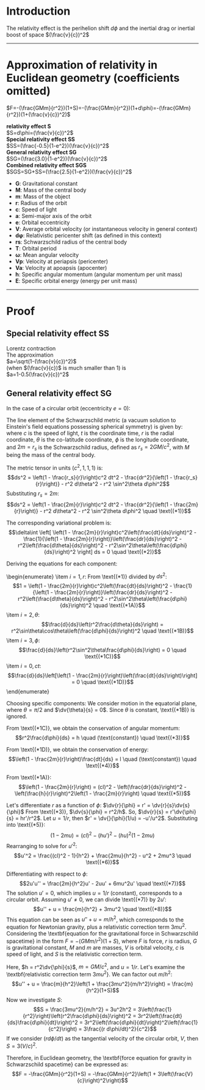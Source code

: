 # Introduction  
The relativity effect is the perihelion shift $d\phi$ and the inertial drag or inertial boost of space $(\frac{v}{c})^2$  
  
---  
  
# Approximation of relativity in Euclidean geometry (coefficients omitted)  
$F=-(\frac{GMm}{r^2})(1+S)=-(\frac{GMm}{r^2})(1+d\phi)=-(\frac{GMm}{r^2})(1+(\frac{v}{c})^2)$  
  
**relativity effect S**  
$S=d\phi=(\frac{v}{c})^2$  
**Special relativity effect SS**  
$SS=(\frac{-0.5}{1-e^2})(\frac{v}{c})^2$  
**General relativity effect SG**  
$SG=(\frac{3.0}{1-e^2})(\frac{v}{c})^2$  
**Combined relativity effect SGS**  
$SGS=SG+SS=(\frac{2.5}{1-e^2})(\frac{v}{c})^2$  
  
* **G**: Gravitational constant  
* **M**: Mass of the central body  
* **m**: Mass of the object  
* **r**: Radius of the orbit  
* **c**: Speed of light  
* **a**: Semi-major axis of the orbit  
* **e**: Orbital eccentricity  
* **V**: Average orbital velocity (or instantaneous velocity in general context)  
* **dφ**: Relativistic pericenter shift (as defined in this context)  
* **rs**: Schwarzschild radius of the central body  
* **T**: Orbital period  
* **ω**: Mean angular velocity  
* **Vp**: Velocity at periapsis (pericenter)  
* **Va**: Velocity at apoapsis (apocenter)  
* **h**: Specific angular momentum (angular momentum per unit mass)  
* **E**: Specific orbital energy (energy per unit mass)
  
---  
  
# Proof  
  ## Special relativity effect SS  
Lorentz contraction  
The approximation  
$a=\sqrt(1-(\frac{v}{c})^2)$  
(when $(\frac{v}{c})$ is much smaller than 1) is  
$a=1-0.5(\frac{v}{c})^2$  
  
  ## General relativity effect SG    
  
In the case of a circular orbit (eccentricity $e=0$):

The line element of the Schwarzschild metric (a vacuum solution to Einstein's field equations possessing spherical symmetry) is given by:
where $c$ is the speed of light, $t$ is the coordinate time, $r$ is the radial coordinate, $\theta$ is the co-latitude coordinate, $\phi$ is the longitude coordinate, and $2m = r_s$ is the Schwarzschild radius, defined as $r_s = 2GM/c^2$, with $M$ being the mass of the central body.

The metric tensor in units $(c^2, 1, 1, 1)$ is:
$$ds^2 = \left(1 - \frac{r_s}{r}\right)c^2 dt^2 - \frac{dr^2}{\left(1 - \frac{r_s}{r}\right)} - r^2 d\theta^2 - r^2 \sin^2\theta d\phi^2$$
Substituting $r_s = 2m$:
$$ds^2 = \left(1 - \frac{2m}{r}\right)c^2 dt^2 - \frac{dr^2}{\left(1 - \frac{2m}{r}\right)} - r^2 d\theta^2 - r^2 \sin^2\theta d\phi^2 \quad \text{(*1)}$$

The corresponding variational problem is:
$$\delta\int \left[ \left(1 - \frac{2m}{r}\right)c^2\left(\frac{dt}{ds}\right)^2 - \frac{1}{\left(1 - \frac{2m}{r}\right)}\left(\frac{dr}{ds}\right)^2 - r^2\left(\frac{d\theta}{ds}\right)^2 - r^2\sin^2\theta\left(\frac{d\phi}{ds}\right)^2 \right] ds = 0 \quad \text{(*2)}$$

Deriving the equations for each component:

\begin{enumerate}
    \item $i=1, r$: From \text{(*1)} divided by $ds^2$:
    $$1 = \left(1 - \frac{2m}{r}\right)c^2\left(\frac{dt}{ds}\right)^2 - \frac{1}{\left(1 - \frac{2m}{r}\right)}\left(\frac{dr}{ds}\right)^2 - r^2\left(\frac{d\theta}{ds}\right)^2 - r^2\sin^2\theta\left(\frac{d\phi}{ds}\right)^2 \quad \text{(*1A)}$$
    \item $i=2, \theta$:
    $$\frac{d}{ds}\left(r^2\frac{d\theta}{ds}\right) = r^2\sin\theta\cos\theta\left(\frac{d\phi}{ds}\right)^2 \quad \text{(*1B)}$$
    \item $i=3, \phi$:
    $$\frac{d}{ds}\left(r^2\sin^2\theta\frac{d\phi}{ds}\right) = 0 \quad \text{(*1C)}$$
    \item $i=0, ct$:
    $$\frac{d}{ds}\left[\left(1 - \frac{2m}{r}\right)\left(\frac{dt}{ds}\right)\right] = 0 \quad \text{(*1D)}$$
\end{enumerate}

Choosing specific components:
We consider motion in the equatorial plane, where $\theta = \pi/2$ and $\dv{\theta}{s} = 0$. Since $\theta$ is constant, \text{(*1B)} is ignored.

From \text{(*1C)}, we obtain the conservation of angular momentum:
$$r^2\frac{d\phi}{ds} = h \quad (\text{constant}) \quad \text{(*3)}$$

From \text{(*1D)}, we obtain the conservation of energy:
$$\left(1 - \frac{2m}{r}\right)\frac{dt}{ds} = l \quad (\text{constant}) \quad \text{(*4)}$$

From \text{(*1A)}:
$$\left(1 - \frac{2m}{r}\right) = (cl)^2 - \left(\frac{dr}{ds}\right)^2 - \left(\frac{h}{r}\right)^2\left(1 - \frac{2m}{r}\right) \quad \text{(*5)}$$

Let's differentiate $r$ as a function of $\phi$:
$\dv{r}{\phi} = r' = \dv{r}{s}\dv{s}{\phi}$
From \text{(*3)}, $\dv{s}{\phi} = r^2/h$. So, $\dv{r}{s} = r'\dv{\phi}{s} = hr'/r^2$.
Let $u = 1/r$, then $r' = \dv{}{\phi}(1/u) = -u'/u^2$.
Substituting into \text{(*5)}:
$$\left(1 - 2mu\right) = (cl)^2 - (hu')^2 - (hu)^2\left(1 - 2mu\right)$$
Rearranging to solve for $u'^2$:
$$u'^2 = \frac{(cl)^2 - 1}{h^2} + \frac{2mu}{h^2} - u^2 + 2mu^3 \quad \text{(*6)}$$

Differentiating with respect to $\phi$:
$$2u'u'' = \frac{2m}{h^2}u' - 2uu' + 6mu^2u' \quad \text{(*7)}$$
The solution $u'=0$, which implies $u=1/r$ (constant), corresponds to a circular orbit.
Assuming $u' \neq 0$, we can divide \text{(*7)} by $2u'$:
$$u'' + u = \frac{m}{h^2} + 3mu^2 \quad \text{(*8)}$$
This equation can be seen as $u'' + u = m/h^2$, which corresponds to the equation for Newtonian gravity, plus a relativistic correction term $3mu^2$.
Considering the \textbf{equation for the gravitational force in Schwarzschild spacetime} in the form $F = -(GMm/r^2)(1+S)$, where $F$ is force, $r$ is radius, $G$ is gravitational constant, $M$ and $m$ are masses, $V$ is orbital velocity, $c$ is speed of light, and $S$ is the relativistic correction term.

Here, $h = r^2\dv{\phi}{s}$, $m = GM/c^2$, and $u=1/r$.
Let's examine the \textbf{relativistic correction term $3mu^2$}. We can factor out $m/h^2$:
$$u'' + u = \frac{m}{h^2}\left(1 + \frac{3mu^2}{m/h^2}\right) = \frac{m}{h^2}(1+S)$$
Now we investigate $S$:
$$S = \frac{3mu^2}{m/h^2} = 3u^2h^2 = 3\left(\frac{1}{r^2}\right)\left(r^2\frac{d\phi}{ds}\right)^2 = 3r^2\left(\frac{dt}{ds}\frac{d\phi}{dt}\right)^2 = 3r^2\left(\frac{d\phi}{dt}\right)^2\left(\frac{1}{c^2}\right) = 3\frac{(r d\phi/dt)^2}{c^2}$$
If we consider $(r d\phi/dt)$ as the tangential velocity of the circular orbit, $V$, then $S = 3(V/c)^2$.

Therefore, in Euclidean geometry, the \textbf{force equation for gravity in Schwarzschild spacetime} can be expressed as:
$$F = -\frac{GMm}{r^2}(1+S) = -\frac{GMm}{r^2}\left(1 + 3\left(\frac{V}{c}\right)^2\right)$$










